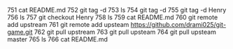   751  cat README.md
  752  git tag -d
  753  ls
  754  git tag -d
  755  git tag -d Henry
  756  ls
  757  git checkout Henry
  758  ls
  759  cat README.md
  760  git remote add upstream
  761  git remote add upsteam https://github.com/drami025/git-game.git
  762  git pull upstream
  763  git pull upsteam
  764  git pull upsteam master
  765  ls
  766  cat README.md
